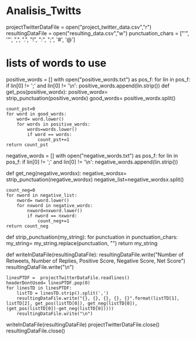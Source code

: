 # Analisis_Twitts

projectTwitterDataFile = open("project_twitter_data.csv","r")
resultingDataFile = open("resulting_data.csv","w")
punctuation_chars = ["'", '"', ",", ".", "!", ":", ";", '#', '@']
# lists of words to use
positive_words = []
with open("positive_words.txt") as pos_f:
    for lin in pos_f:
        if lin[0] != ';' and lin[0] != '\n':
            positive_words.append(lin.strip())
def get_pos(positive_wordx):
    positive_wordx= strip_punctuation(positive_wordx)
    good_words= positive_wordx.split()
   
    
    count_pst=0
    for word in good_words:
        word= word.lower()
        for words in positive_words:
            words=words.lower()
            if word == words:
                count_pst+=1
    return count_pst

negative_words = []
with open("negative_words.txt") as pos_f:
    for lin in pos_f:
        if lin[0] != ';' and lin[0] != '\n':
            negative_words.append(lin.strip())

def get_neg(negative_wordsx):
    negative_wordsx= strip_punctuation(negative_wordsx)
    negative_list=negative_wordsx.split()
    
    count_neg=0
    for nword in negative_list:
        nword= nword.lower()
        for nxword in negative_words:
            nxword=nxword.lower()
            if nword == nxword:
                count_neg+=1
    return count_neg

def strip_punctuation(my_string):
    for punctuation in punctuation_chars:
        my_string= my_string.replace(punctuation, "")
    return my_string

def writeInDataFile(resultingDataFile):
    resultingDataFile.write("Number of Retweets, Number of Replies, Positive Score, Negative Score, Net Score")
    resultingDataFile.write("\n")

    linesPTDF =  projectTwitterDataFile.readlines()
    headerDontUsed= linesPTDF.pop(0)
    for linesTD in linesPTDF:
        listTD = linesTD.strip().split(',')
        resultingDataFile.write("{}, {}, {}, {}, {}".format(listTD[1], listTD[2], get_pos(listTD[0]), get_neg(listTD[0]), (get_pos(listTD[0])-get_neg(listTD[0]))))    
        resultingDataFile.write("\n")

        

writeInDataFile(resultingDataFile)
projectTwitterDataFile.close()
resultingDataFile.close()
